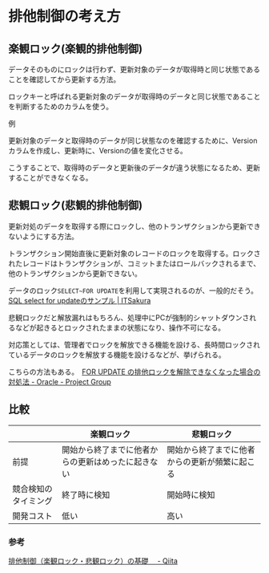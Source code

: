 # 排他制御の考え方

## 楽観ロック(楽観的排他制御)

データそのものにロックは行わず、更新対象のデータが取得時と同じ状態であることを確認してから更新する方法。

ロックキーと呼ばれる更新対象のデータが取得時のデータと同じ状態であることを判断するためのカラムを使う。

例

更新対象のデータと取得時のデータが同じ状態なのを確認するために、Versionカラムを作成し、更新時に、Versionの値を変化させる。

こうすることで、取得時のデータと更新後のデータが違う状態になるため、更新することができなくなる。

## 悲観ロック(悲観的排他制御)

更新対処のデータを取得する際にロックし、他のトランザクションから更新できないようにする方法。

トランザクション開始直後に更新対象のレコードのロックを取得する。ロックされたレコードはトランザクションが、コミットまたはロールバックされるまで、他のトランザクションから更新できない。

データのロック`SELECT~FOR UPDATE`を利用して実現されるのが、一般的だそう。
[SQL select for updateのサンプル \| ITSakura](https://itsakura.com/sql-select-forupdate)

悲観ロックだと解放漏れはもちろん、処理中にPCが強制的シャットダウンされるなどが起きるとロックされたままの状態になり、操作不可になる。

対応策としては、管理者でロックを解放できる機能を設ける、長時間ロックされているデータのロックを解放する機能を設けるなどが、挙げられる。

こちらの方法もある。　[FOR UPDATE の排他ロックを解除できなくなった場合の対処法 \- Oracle \- Project Group](https://www.projectgroup.info/tips/Oracle/Oracle_000033.html)

## 比較

||楽観ロック|悲観ロック|
|---|---|---|
|前提|開始から終了までに他者からの更新はめったに起きない|開始から終了までに他者からの更新が頻繁に起こる|
|競合検知のタイミング|終了時に検知|開始時に検知|
|開発コスト|低い|高い|

### 参考

[排他制御（楽観ロック・悲観ロック）の基礎　 \- Qiita](https://qiita.com/NagaokaKenichi/items/73040df85b7bd4e9ecfc)
